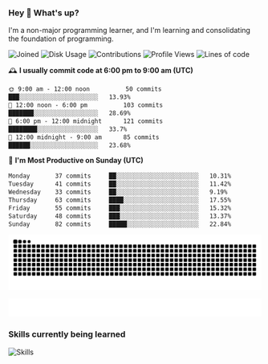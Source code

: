 ### Hey :wave: What's up?

I'm a non-major programming learner, and I'm learning and consolidating the foundation of programming.

<!--START_SECTION:waka-->
![Joined](http://img.shields.io/badge/Joined-7%20years%20ago-6D67E4?style=flat&labelColor=453C67)
![Disk Usage](http://img.shields.io/badge/Github%27s%20Storage-598.1%20MB-FD841F?style=flat&labelColor=E14D2A)
![Contributions](http://img.shields.io/badge/Contributions%20in%202023-133-7DCE13?style=flat&labelColor=2B7A0B)
![Profile Views](http://img.shields.io/badge/Profile%20Views-0-3AB4F2?style=flat&labelColor=0078AA)
![Lines of code](https://img.shields.io/badge/Lines%20of%20code-2%20Million%20Lines%20of%20code-FF8B8B?style=flat&labelColor=EB4747)

🕰️ **I usually commit code at 6:00 pm to 9:00 am (UTC)** 

```text
🌞 9:00 am - 12:00 noon          50 commits     ███░░░░░░░░░░░░░░░░░░░░░░   13.93% 
🌆 12:00 noon - 6:00 pm          103 commits    ███████░░░░░░░░░░░░░░░░░░   28.69% 
🌃 6:00 pm - 12:00 midnight      121 commits    ████████░░░░░░░░░░░░░░░░░   33.7% 
🌙 12:00 midnight - 9:00 am      85 commits     ██████░░░░░░░░░░░░░░░░░░░   23.68%
```
📅 **I'm Most Productive on Sunday (UTC)** 

```text
Monday       37 commits     ██░░░░░░░░░░░░░░░░░░░░░░░   10.31% 
Tuesday      41 commits     ██░░░░░░░░░░░░░░░░░░░░░░░   11.42% 
Wednesday    33 commits     ██░░░░░░░░░░░░░░░░░░░░░░░   9.19% 
Thursday     63 commits     ████░░░░░░░░░░░░░░░░░░░░░   17.55% 
Friday       55 commits     ███░░░░░░░░░░░░░░░░░░░░░░   15.32% 
Saturday     48 commits     ███░░░░░░░░░░░░░░░░░░░░░░   13.37% 
Sunday       82 commits     █████░░░░░░░░░░░░░░░░░░░░   22.84%
```

<!--END_SECTION:waka-->

![Snake animation](https://raw.githubusercontent.com/dirname/dirname/output/snake.svg)

![metrics](github-metrics.svg)

### Skills currently being learned

![Skills](https://skillicons.dev/icons?i=linux,rust,go,solidity,typescript,bash,git,postgres,mysql,redis,mongo,docker,kubernetes,grafana,prometheus)
